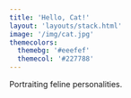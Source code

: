 ```yaml
---
title: 'Hello, Cat!'
layout: 'layouts/stack.html'
image: '/img/cat.jpg'
themecolors:
  themebg: '#eeefef'
  themecol: '#227788'
---
```

Portraiting feline personalities.